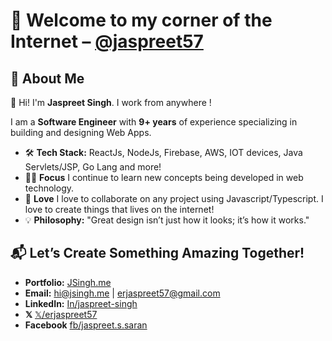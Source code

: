 # 🌟 Welcome to my corner of the Internet – [@jaspreet57](https://github.com/jaspreet57)

## 🚀 About Me

👋 Hi! I'm **Jaspreet Singh**. I work from anywhere !

I am a **Software Engineer** with **9+ years** of experience specializing in building and designing Web Apps.

- 🛠 **Tech Stack:** ReactJs, NodeJs, Firebase, AWS, IOT devices, Java Servlets/JSP, Go Lang and more!
- 👨‍🏫 **Focus** I continue to learn new concepts being developed in web technology.
- 💞️ **Love** I love to collaborate on any project using Javascript/Typescript. I love to create things that lives on the internet!
- 💡 **Philosophy:** "Great design isn’t just how it looks; it’s how it works."


## 📬 Let’s Create Something Amazing Together!  
- **Portfolio:** [JSingh.me](https://jsingh.me)
- **Email:** hi@jsingh.me | erjaspreet57@gmail.com
- **LinkedIn:** [In/jaspreet-singh](https://www.linkedin.com/in/jaspreet-singh)
- **𝕏** [𝕏/erjaspreet57](https://x.com/erjaspreet57)
- **Facebook** [fb/jaspreet.s.saran](https://www.facebook.com/jaspreet.s.saran)


<!---
jaspreet57/jaspreet57 is a ✨ special ✨ repository because its `README.md` (this file) appears on your GitHub profile.
You can click the Preview link to take a look at your changes.
--->
